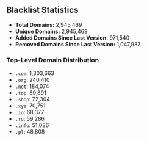 ## Blacklist Statistics

- **Total Domains:** 2,945,469
- **Unique Domains:** 2,945,469
- **Added Domains Since Last Version:** 971,540
- **Removed Domains Since Last Version:** 1,047,987

### Top-Level Domain Distribution

-  `.com`: 1,303,663
-  `.org`: 240,410
-  `.net`: 184,074
-  `.top`: 89,891
-  `.shop`: 72,304
-  `.xyz`: 70,751
-  `.io`: 68,377
-  `.ru`: 59,286
-  `.info`: 51,086
-  `.pl`: 48,808
